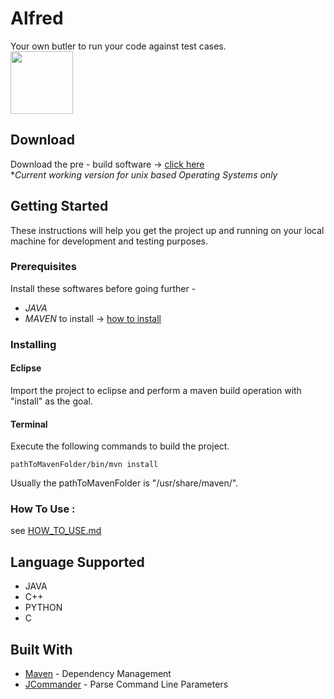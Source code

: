 # Alfred
Your own butler to run your code against test cases.<br />
<img src="https://vignette1.wikia.nocookie.net/batman/images/2/2c/Batman_TAS_-_Alfred_Pennyworth.jpg/revision/latest?cb=20170629213713" width="100">

## Download 
Download the pre - build software -> [click here](https://sourceforge.net/projects/nkg447-alfred/) <br/>
**Current working version for unix based Operating Systems only*

## Getting Started
These instructions will help you get the project up and running on your local machine for development and testing purposes.

### Prerequisites
Install these softwares before going further - 
* *JAVA*
* *MAVEN* to install -> [how to install](https://www.mkyong.com/maven/how-to-install-maven-in-ubuntu/)

### Installing
#### Eclipse
Import the project to eclipse and perform a maven build operation with "install" as the goal.

#### Terminal
Execute the following commands to build the project.
```
pathToMavenFolder/bin/mvn install
```
Usually the pathToMavenFolder is "/usr/share/maven/".

### How To Use : 
see [HOW_TO_USE.md](https://github.com/nkg447/Alfred/blob/master/HOW_TO_USE.md)

## Language Supported 
* JAVA
* C++
* PYTHON
* C

## Built With
* [Maven](https://maven.apache.org/) - Dependency Management
* [JCommander](jcommander.org) - Parse Command Line Parameters

